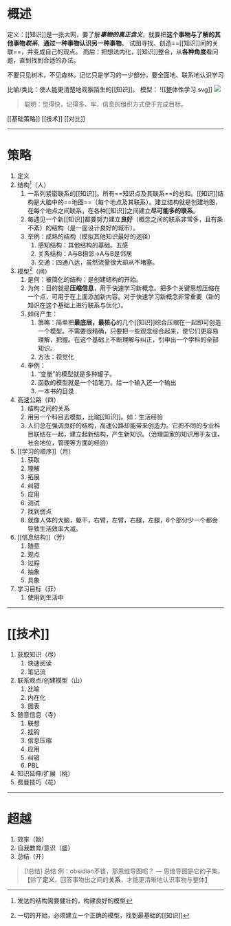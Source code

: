 # 概述
定义：[[知识]]是一张大网，要了解***事物的真正含义***，就要把**这个事物与了解的其他事物*联系***，**通过一种事物认识另一种事物**。
试图寻找、创造==[[知识]]间的关联==，并变成自己的观点。
而后：把想法内化，[[知识]]整合，从**各种角度**看问题，直到找到合适的办法。

不要只见树木，不见森林。记忆只是学习的一少部分，要全面地、联系地认识学习

比喻/类比：使人能更清楚地观察陌生的[[知识]]。
模型：
![[整体性学习.svg]]
![](obsidian://open?vault=AAAAAobsidian&file=%E7%AC%94%E8%AE%B0%2F%E5%AD%A6%E4%B9%A0%E6%96%B9%E6%B3%95%2Fimg%2F%E6%95%B4%E4%BD%93%E6%80%A7%E5%AD%A6%E4%B9%A0.svg)
>聪明：觉得快，记得多、牢，信息的组织方式便于完成目标。

[[基础策略]]
[[技术]]
[[对比]]


- - -
# 策略
1. 定义
2. 结构[^1]（人）
	1. 一系列紧密联系的[[知识]]。所有==知识点及其联系==的总和。[[知识]]结构是大脑中的==地图==（每个地点及其联系）。建立结构就是创建地图，在每个地点之间联系，在各种[[知识]]之间建立**尽可能多的联系**。
	2. 每遇见一个新[[知识]]都要努力建立**良好**（概念之间的联系非常多，且有条不紊）的结构（是一座设计良好的城市）。
	3. 举例：成熟的结构（模拟其他知识最好的途径）
		1. 感知结构：其他结构的基础。五感
		2. 关系结构：A与B相邻→A与B是邻居
		3. 交通：四通八达，虽然流量很大却从不堵塞。
3. 模型[^2]（间）
	1. 是何：被简化的结构；是创建结构的开始。
	2. 为何：目的就是**压缩信息**，用于快速学习新概念。把多个关键思想压缩在一个点，可用于在上面添加新内容。对于快速学习新概念非常重要（新的知识在这个基础上进行联系与优化）。
	3. 如何产生：
		1. 策略：简单把**最底层，最核心**的几个[[知识]]综合压缩在一起即可创造一个模型。不需要很精确，只要把一些观念综合起来，使它们更容易理解，把握。在这个基础上不断理解与纠正，引申出一个学科的全部知识。
		2. 方法：视觉化
	4. 举例：
		1. “变量”的模型就是多种罐子。
		2. 函数的模型就是一个铅笔刀。给一个输入还一个输出
		3. 一本书的目录
4. 高速公路（四）
	1. 结构之间的关系
	2. 用另一个科目去模拟，比喻[[知识]]。如：生活经验
	3. 人们总在强调良好的结构，高速公路却能带来创造力。它把不同的专业科目联结在一起，建立起新结构，产生新知识。（治理国家的知识用于友谊，社会地位，管理等方面的经验）
5. [[学习的顺序]]（月）
	1. 获取
	2. 理解
	3. 拓展
	4. 纠错
	5. 应用
	6. 测试
	7. 找到弱点
	8. 就像人体的大脑，躯干，右臂，左臂，右腿，左腿，6个部分少一个都会导致生活效率大减。
6. [[信息结构]]（芳）
	1. 随意
	2. 观点
	3. 过程
	4. 抽象
	5. 具象
7. 学习目标（菲）
	1. 使用到生活中

- - -
# [[技术]]
1. 获取知识（尽）
	1. 快速阅读
	2. 笔记流
2. 联系观点/创建模型（山）
	1. 比喻
	2. 内在化
	3. 图表
3. 随意信息（寺）
	1. 联想
	2. 挂钩
	3. 信息压缩
	4. 应用
	5. 纠错
	6. PBL
4. 知识延伸/扩展（桃）
5. 费曼技巧（花）

- - -
# 超越
1. 效率（始）
2. 自我教育/意识（盛）
3. 总结（开）


> [!总结] 总结
> 例：obsidian不错，那思维导图呢？ — 思维导图是它的子集。【除了**定义**，回答事物出之间的**关系**，才能更清晰地认识事物与整体】


[^1]: 发达的结构需要健壮的，构建良好的模型
[^2]: 一切的开始，必须建立一个正确的模型，找到最基础的[[知识]]